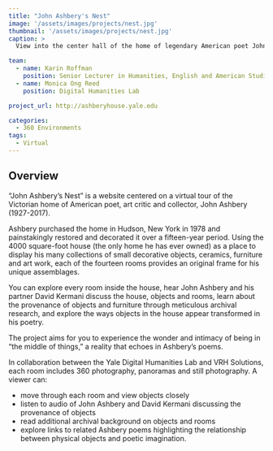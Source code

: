 ```yaml
---
title: "John Ashbery's Nest"
image: '/assets/images/projects/nest.jpg'
thumbnail: '/assets/images/projects/nest.jpg'
caption: >
  View into the center hall of the home of legendary American poet John Ashbery.

team:
  - name: Karin Roffman
    position: Senior Lecturer in Humanities, English and American Studies, and Principal Investigator
  - name: Monica Ong Reed
    position: Digital Humanities Lab

project_url: http://ashberyhouse.yale.edu

categories:
  - 360 Environments
tags:
  - Virtual
---
```


<h2 class='subheading'>Overview</h2>

<p>“John Ashbery’s Nest” is a website centered on a virtual tour of the Victorian home of American poet, art critic and collector, John Ashbery (1927-2017). </p>

<p>Ashbery purchased the home in Hudson, New York in 1978 and painstakingly restored and decorated it over a fifteen-year period.  Using the 4000 square-foot house (the only home he has ever owned) as a place to display his many collections of small decorative objects, ceramics, furniture and art work, each of the fourteen rooms provides an original frame for his unique assemblages.</p>

<p>You can explore every room inside the house, hear John Ashbery and his partner David Kermani discuss the house, objects and rooms, learn about the provenance of objects and furniture through meticulous archival research, and explore the ways objects in the house appear transformed in his poetry. </p>

<p>The project aims for you to experience the wonder and intimacy of being in “the middle of things,” a reality that echoes in Ashbery’s poems. </p>

<p>In collaboration between the Yale Digital Humanities Lab and VRH Solutions, each room includes 360 photography, panoramas and still photography. A viewer can:</p>

<ul>
	<li>move through each room and view objects closely</li>
	<li>listen to audio of John Ashbery and David Kermani discussing the provenance of objects</li>
	<li>read additional archival background on objects and rooms</li>
	<li>explore links to related Ashbery poems highlighting the relationship between physical objects and poetic imagination.</li>
</ul>